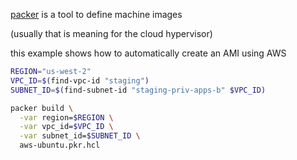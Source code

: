 
[packer](https://developer.hashicorp.com/packer/docs/intro) is a tool to define machine images

(usually that is meaning for the cloud hypervisor)

this example shows how to automatically create an AMI using AWS

```sh
REGION="us-west-2"
VPC_ID=$(find-vpc-id "staging")
SUBNET_ID=$(find-subnet-id "staging-priv-apps-b" $VPC_ID)

packer build \
  -var region=$REGION \
  -var vpc_id=$VPC_ID \
  -var subnet_id=$SUBNET_ID \
  aws-ubuntu.pkr.hcl
```
